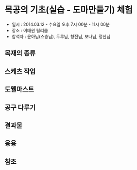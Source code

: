 # 목공의 기초(실습 - 도마만들기) 체험

> 
- 일시 : 2014.03.12 - 수요일 오후 7시 00분 - 11시 00분 
- 장소 : 이태원 릴리쿰
- 참석자 : 윤아님(스승님), 두루님, 형진님, 보나님, 정신님

## 목재의 종류

## 스케츠 작업

## 도웰마스트

## 공구 다루기

## 결과물

## 응용

## 참조
